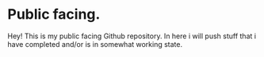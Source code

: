 # Public facing.

Hey! This is my public facing Github repository. In here i will push stuff that i have completed and/or is in somewhat working state.
